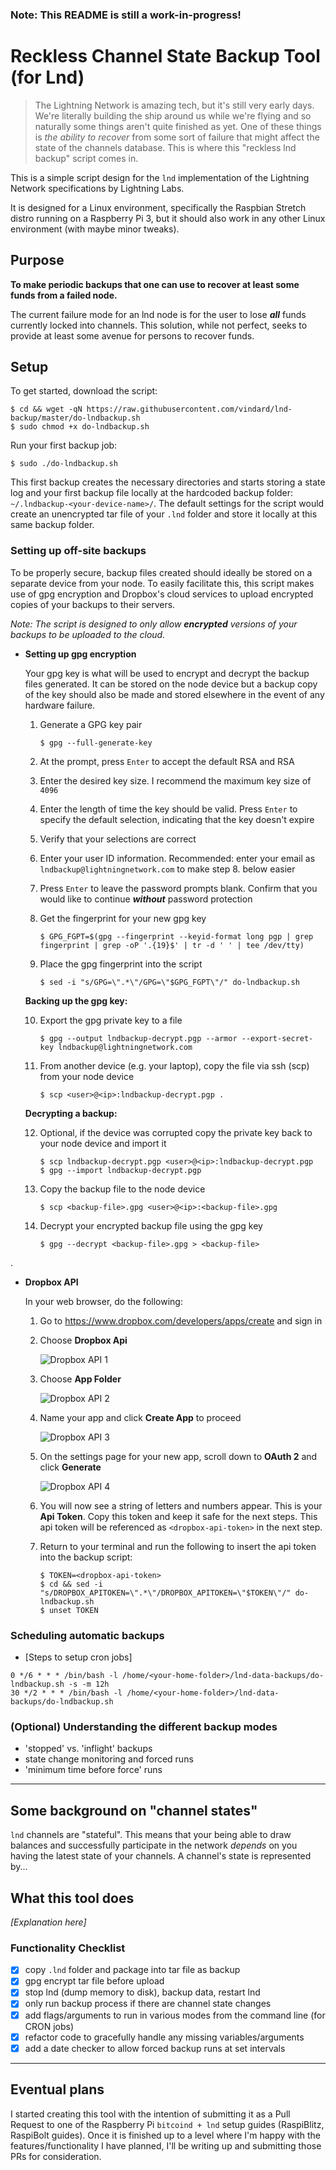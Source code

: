 ### Note: This README is still a work-in-progress!

# Reckless Channel State Backup Tool (for Lnd)

> The Lightning Network is amazing tech, but it's still very early days. We're literally building the ship around us while we're flying and so naturally some things aren't quite finished as yet. One of these things is *the ability to recover* from some sort of failure that might affect the state of the channels database. This is where this "reckless lnd backup" script comes in.


This is a simple script design for the `lnd` implementation of the Lightning Network specifications by Lightning Labs.

It is designed for a Linux environment, specifically the Raspbian Stretch distro running on a Raspberry Pi 3, but it should also work in any other Linux environment (with maybe minor tweaks).

## Purpose
**To make periodic backups that one can use to recover at least some funds from a failed node.**

The current failure mode for an lnd node is for the user to lose ***all*** funds currently locked into channels. This solution, while not perfect, seeks to provide at least some avenue for persons to recover funds.

## Setup

To get started, download the script:
```
$ cd && wget -qN https://raw.githubusercontent.com/vindard/lnd-backup/master/do-lndbackup.sh
$ sudo chmod +x do-lndbackup.sh
```

Run your first backup job:
```
$ sudo ./do-lndbackup.sh
```

This first backup creates the necessary directories and starts storing a state log and your first backup file locally at the hardcoded backup folder: `~/.lndbackup-<your-device-name>/`. The default settings for the script would create an unencrypted tar file of your `.lnd` folder and store it locally at this same backup folder.


### Setting up off-site backups
To be properly secure, backup files created should ideally be stored on a separate device from your node. To easily facilitate this, this script makes use of gpg encryption and Dropbox's cloud services to upload encrypted copies of your backups to their servers.

*Note: The script is designed to only allow **encrypted** versions of your backups to be uploaded to the cloud.*

* **Setting up gpg encryption**

    Your gpg key is what will be used to encrypt and decrypt the backup files generated. It can be stored on the node device but a backup copy of the key should also be made and stored elsewhere in the event of any hardware failure.

    1. Generate a GPG key pair

        `$ gpg --full-generate-key`

    2. At the prompt, press `Enter` to accept the default RSA and RSA

    3. Enter the desired key size. I recommend the maximum key size of `4096`

    4. Enter the length of time the key should be valid. Press `Enter` to specify the default selection, indicating that the key doesn't expire

    5. Verify that your selections are correct

    6. Enter your user ID information. Recommended: enter your email as `lndbackup@lightningnetwork.com` to make step 8. below easier

    7. Press `Enter` to leave the password prompts blank. Confirm that you would like to continue ***without*** password protection

    8. Get the fingerprint for your new gpg key

        `$ GPG_FGPT=$(gpg --fingerprint --keyid-format long pgp | grep fingerprint | grep -oP '.{19}$' | tr -d ' ' | tee /dev/tty)`

    9. Place the gpg fingerprint into the script

        `$ sed -i "s/GPG=\".*\"/GPG=\"$GPG_FGPT\"/" do-lndbackup.sh`

    **Backing up the gpg key:**

    10. Export the gpg private key to a file

        `$ gpg --output lndbackup-decrypt.pgp --armor --export-secret-key lndbackup@lightningnetwork.com`

    11. From another device (e.g. your laptop), copy the file via ssh (scp) from your node device

        `$ scp <user>@<ip>:lndbackup-decrypt.pgp .`

    **Decrypting a backup:**

    12. Optional, if the device was corrupted copy the private key back to your node device and import it

        ```
        $ scp lndbackup-decrypt.pgp <user>@<ip>:lndbackup-decrypt.pgp
        $ gpg --import lndbackup-decrypt.pgp
        ```
    13. Copy the backup file to the node device

        `$ scp <backup-file>.gpg <user>@<ip>:<backup-file>.gpg`

    14. Decrypt your encrypted backup file using the gpg key

        `$ gpg --decrypt <backup-file>.gpg > <backup-file>`

.

* **Dropbox API**
    
    In your web browser, do the following:
    
    1. Go to https://www.dropbox.com/developers/apps/create and sign in
    
    1. Choose **Dropbox Api**
    
        ![Dropbox API 1](images/dropbox-1.png)
    
    1. Choose **App Folder**
    
        ![Dropbox API 2](images/dropbox-2.png)
    
    1. Name your app and click **Create App** to proceed
    
        ![Dropbox API 3](images/dropbox-3.png)
    
    1. On the settings page for your new app, scroll down to **OAuth 2** and click **Generate**
    
        ![Dropbox API 4](images/dropbox-4.png)
    
    1. You will now see a string of letters and numbers appear. This is your **Api Token**. Copy this token and keep it safe for the next steps. This api token will be referenced as `<dropbox-api-token>` in the next step.
    
    1. Return to your terminal and run the following to insert the api token into the backup script:
    
        ```
        $ TOKEN=<dropbox-api-token>
        $ cd && sed -i "s/DROPBOX_APITOKEN=\".*\"/DROPBOX_APITOKEN=\"$TOKEN\"/" do-lndbackup.sh
        $ unset TOKEN
        ```

### Scheduling automatic backups

* [Steps to setup cron jobs]

```
0 */6 * * * /bin/bash -l /home/<your-home-folder>/lnd-data-backups/do-lndbackup.sh -s -m 12h
30 */2 * * * /bin/bash -l /home/<your-home-folder>/lnd-data-backups/do-lndbackup.sh
```
### (Optional) Understanding the different backup modes
* 'stopped' vs. 'inflight' backups
* state change monitoring and forced runs
* 'minimum time before force' runs

---
## Some background on "channel states"

`lnd` channels are "stateful". This means that your being able to draw balances and successfully participate in the network *depends* on you having the latest state of your channels. A channel's state is represented by...

## What this tool does

*[Explanation here]*

### Functionality Checklist

- [x] copy `.lnd` folder and package into tar file as backup
- [x] gpg encrypt tar file before upload
- [x] stop lnd (dump memory to disk), backup data, restart lnd
- [x] only run backup process if there are channel state changes
- [x] add flags/arguments to run in various modes from the command line (for CRON jobs)
- [x] refactor code to gracefully handle any missing variables/arguments
- [x] add a date checker to allow forced backup runs at set intervals

---

## Eventual plans

I started creating this tool with the intention of submitting it as a Pull Request to one of the Raspberry Pi `bitcoind + lnd` setup guides (RaspiBlitz, RaspiBolt guides). Once it is finished up to a level where I'm happy with the features/functionality I have planned, I'll be writing up and submitting those PRs for consideration.
